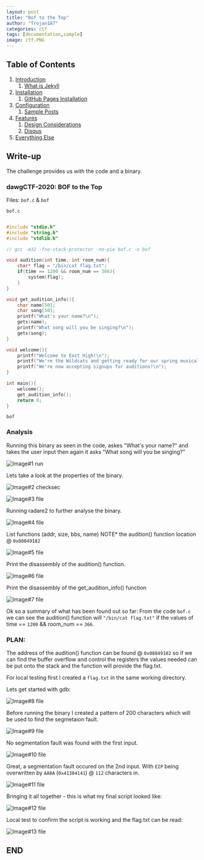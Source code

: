 ```yaml
---
layout: post
title: "Bof to the Top"
author: "Trojan187"
categories: ctf
tags: [documentation,sample]
image: ctf.PNG
---
```



## Table of Contents

1. [Introduction](#introduction)
   1. [What is Jekyll](#what-is-jekyll)
2. [Installation](#installation)
   1. [GitHub Pages Installation](#github-pages-installation)
3. [Configuration](#configuration)
   1. [Sample Posts](#sample-posts)
4. [Features](#features)
   1. [Design Considerations](#design-considerations)
   2. [Disqus](#disqus)
5. [Everything Else](#everything-else)

##  Write-up

The challenge provides us with the code and a binary.

### dawgCTF-2020: BOF to the Top

Files: `bof.c` & `bof`

`bof.c`
```c

#include "stdio.h"
#include "string.h"
#include "stdlib.h"

// gcc -m32 -fno-stack-protector -no-pie bof.c -o bof

void audition(int time, int room_num){
	char* flag = "/bin/cat flag.txt";
	if(time == 1200 && room_num == 366){
		system(flag);
	}
}

void get_audition_info(){
	char name[50];
	char song[50];
	printf("What's your name?\n");
	gets(name);
	printf("What song will you be singing?\n");
	gets(song);
}

void welcome(){
	printf("Welcome to East High!\n");
	printf("We're the Wildcats and getting ready for our spring musical\n");
	printf("We're now accepting signups for auditions!\n");
}

int main(){
	welcome();
	get_audition_info();
	return 0;
}
```

 `bof`
### Analysis

Running this binary as seen in the code, askes "What's your name?" and takes the user input then again it asks "What song will you be singing?" 

![Image#1 run](./images/dawgCFT/bin_run.PNG "Running the Bin")

Lets take a look at the properties of the binary.

![Image#2 checksec](./images/dawgCFT/checksec.PNG)

![Image#3 file](./images/dawgCFT/file.PNG)

Running radare2 to further analyse the binary.

![Image#4 file](./images/dawgCFT/r2_aaaa.PNG)

List functions (addr, size, bbs, name)
NOTE* the audition() function location @ `0x08049182`

![Image#5 file](./images/dawgCFT/r2_afl.PNG)

Print the disassembly of the audition() function.

![Image#6 file](./images/dawgCFT/r2_pdf_audition.PNG)

Print the disassembly of the get_audition_info() function

![Image#7 file](./images/dawgCFT/r2_pdf_get_audition_info.PNG)

Ok so a summary of what has been found out so far:
From the code `bof.c` we can see the audition() function will `"/bin/cat flag.txt"` if the values of time == `1200` && room_num == `366`.

### PLAN:
The address of the audition() function can be found @ `0x08049182` so if we can find the buffer overflow and control the registers the values needed can be put onto the stack and the function will provide the flag.txt. 

For local testing first I created a `flag.txt` in the same working directory.

Lets get started with gdb:

![Image#8 file](./images/dawgCFT/gdb_start.PNG)

Before running the binary I created a pattern of 200 characters which will be used to find the segmetaion fault.

![Image#9 file](./images/dawgCFT/gdb_start_pattern_create.PNG)

No segmentation fault was found with the first input.

![Image#10 file](./images/dawgCFT/gdb_no_seg_fault.PNG)

Great, a segmentation fault occured on the 2nd input. With `EIP` being overwritten by `AA8A` (`0x41384141`) @ `112` characters in.

![Image#11 file](./images/dawgCFT/gdb_seg_fault_EIP.PNG)

Bringing it all together - this is what my final script looked like:

![Image#12 file](./images/dawgCFT/final_solution.PNG)

Local test to confirm the script is working and the flag.txt can be read:

![Image#13 file](./images/dawgCFT/final.PNG)






END
---
